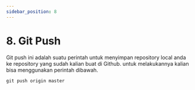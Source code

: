 ```yaml
---
sidebar_position: 8
---
```



# 8. Git Push

Git push ini adalah suatu perintah untuk menyimpan repository local anda ke repository yang sudah kalian buat di Github. untuk melakukannya kalian bisa menggunakan perintah dibawah.

```shell
git push origin master
```



